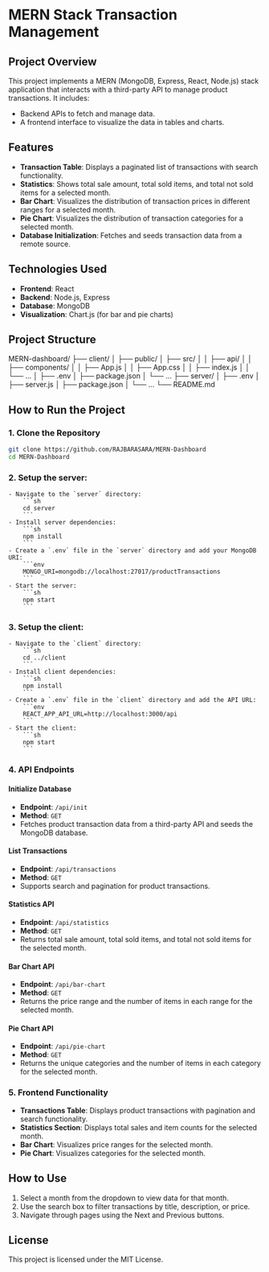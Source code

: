 # MERN Stack Transaction Management

## Project Overview
This project implements a MERN (MongoDB, Express, React, Node.js) stack application that interacts with a third-party API to manage product transactions. It includes:
- Backend APIs to fetch and manage data.
- A frontend interface to visualize the data in tables and charts.

## Features

- **Transaction Table**: Displays a paginated list of transactions with search functionality.
- **Statistics**: Shows total sale amount, total sold items, and total not sold items for a selected month.
- **Bar Chart**: Visualizes the distribution of transaction prices in different ranges for a selected month.
- **Pie Chart**: Visualizes the distribution of transaction categories for a selected month.
- **Database Initialization**: Fetches and seeds transaction data from a remote source.

## Technologies Used
- **Frontend**: React
- **Backend**: Node.js, Express
- **Database**: MongoDB
- **Visualization**: Chart.js (for bar and pie charts)

## Project Structure
MERN-dashboard/
├── client/
│   ├── public/
│   ├── src/
│   │   ├── api/
│   │   ├── components/
│   │   ├── App.js
│   │   ├── App.css
│   │   ├── index.js
│   │   └── ...
│   ├── .env
│   ├── package.json
│   └── ...
├── server/
│   ├── .env
│   ├── server.js
│   ├── package.json
│   └── ...
└── README.md

## How to Run the Project

### 1. Clone the Repository
```bash
git clone https://github.com/RAJBARASARA/MERN-Dashboard
cd MERN-Dashboard
```

### 2. **Setup the server**:
    - Navigate to the `server` directory:
        ```sh
        cd server
        ```
    - Install server dependencies:
        ```sh
        npm install
        ```
    - Create a `.env` file in the `server` directory and add your MongoDB URI:
        ```env
        MONGO_URI=mongodb://localhost:27017/productTransactions
        ```
    - Start the server:
        ```sh
        npm start
        ```

### 3. **Setup the client**:
    - Navigate to the `client` directory:
        ```sh
        cd ../client
        ```
    - Install client dependencies:
        ```sh
        npm install
        ```
    - Create a `.env` file in the `client` directory and add the API URL:
        ```env
        REACT_APP_API_URL=http://localhost:3000/api
        ```
    - Start the client:
        ```sh
        npm start
        ```

### 4. API Endpoints

#### Initialize Database
- **Endpoint**: `/api/init`
- **Method**: `GET`
- Fetches product transaction data from a third-party API and seeds the MongoDB database.

#### List Transactions
- **Endpoint**: `/api/transactions`
- **Method**: `GET`
- Supports search and pagination for product transactions.

#### Statistics API
- **Endpoint**: `/api/statistics`
- **Method**: `GET`
- Returns total sale amount, total sold items, and total not sold items for the selected month.

#### Bar Chart API
- **Endpoint**: `/api/bar-chart`
- **Method**: `GET`
- Returns the price range and the number of items in each range for the selected month.

#### Pie Chart API
- **Endpoint**: `/api/pie-chart`
- **Method**: `GET`
- Returns the unique categories and the number of items in each category for the selected month.

### 5. Frontend Functionality

- **Transactions Table**: Displays product transactions with pagination and search functionality.
- **Statistics Section**: Displays total sales and item counts for the selected month.
- **Bar Chart**: Visualizes price ranges for the selected month.
- **Pie Chart**: Visualizes categories for the selected month.

## How to Use

1. Select a month from the dropdown to view data for that month.
2. Use the search box to filter transactions by title, description, or price.
3. Navigate through pages using the Next and Previous buttons.

## License
This project is licensed under the MIT License.
